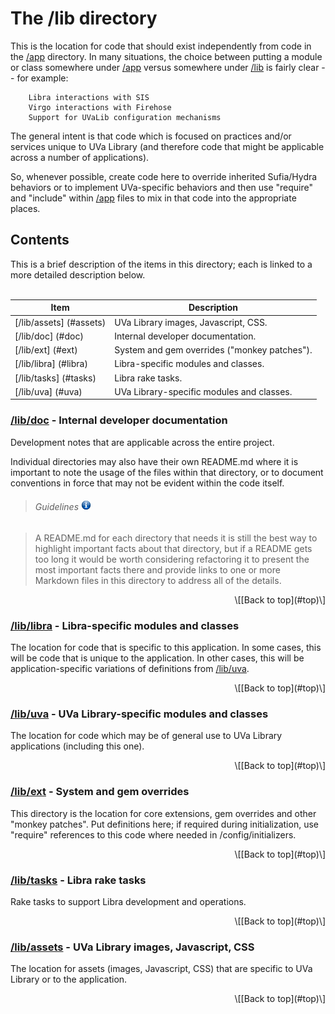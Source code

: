 <!-- lib/README.md -->

# The /lib directory

  This is the location for code that should exist independently from code in
  the [/app][app] directory.
  In many situations, the choice between putting a module or class somewhere
  under [/app][app] versus somewhere under [/lib][lib] is fairly clear --
  for example:
  <br/>

        Libra interactions with SIS
        Virgo interactions with Firehose
        Support for UVaLib configuration mechanisms

  The general intent is that code which is focused on practices and/or services
  unique to UVa Library (and therefore code that might be applicable across a
  number of applications).

  So, whenever possible, create code here to override inherited Sufia/Hydra
  behaviors or to implement UVa-specific behaviors and then use "require" and
  "include" within [/app][app] files to mix in that code into the appropriate
  places.

## Contents                                                     <a name="top"/>

  This is a brief description of the items in this directory;
  each is linked to a more detailed description below.
  <br/><br/>

| Item                    | Description                                   |
| ----------------------- | --------------------------------------------- |
| [/lib/assets] (#assets) | UVa Library images, Javascript, CSS.          |
| [/lib/doc]    (#doc)    | Internal developer documentation.             |
| [/lib/ext]    (#ext)    | System and gem overrides ("monkey patches").  |
| [/lib/libra]  (#libra)  | Libra-specific modules and classes.           |
| [/lib/tasks]  (#tasks)  | Libra rake tasks.                             |
| [/lib/uva]    (#uva)    | UVa Library-specific modules and classes.     |

### [/lib/doc][lib_doc] - Internal developer documentation      <a name="doc"/>

  Development notes that are applicable across the entire project. 
  
  Individual directories may also have their own README.md where it is
  important to note the usage of the files within that directory, or to
  document conventions in force that may not be evident within the code itself.
  
> ###### Guidelines ![Developer Information][dev_info]

> A README.md for each directory that needs it is still the best way to
  highlight important facts about that directory, but if a README gets too long
  it would be worth considering refactoring it to present the most important
  facts there and provide links to one or more Markdown files in this directory
  to address all of the details. 
  
  <div style="text-align:right">\[[Back to top](#top)\]</div>

### [/lib/libra][lib_libra] - Libra-specific modules and classes <a name="libra"/>

  The location for code that is specific to this application.  In some cases,
  this will be code that is unique to the application.  In other cases, this
  will be application-specific variations of definitions from [/lib/uva][lib_uva].
  
  <div style="text-align:right">\[[Back to top](#top)\]</div>

### [/lib/uva][lib_uva] - UVa Library-specific modules and classes <a name="uva"/>

  The location for code which may be of general use to UVa Library applications
  (including this one).
  
  <div style="text-align:right">\[[Back to top](#top)\]</div>

### [/lib/ext][lib_ext] - System and gem overrides              <a name="ext"/>

  This directory is the location for core extensions, gem overrides and other
  "monkey patches".  Put definitions here; if required during initialization,
  use "require" references to this code where needed in /config/initializers.
  
  <div style="text-align:right">\[[Back to top](#top)\]</div>

### [/lib/tasks][lib_tasks] - Libra rake tasks                <a name="tasks"/>

  Rake tasks to support Libra development and operations.
  
  <div style="text-align:right">\[[Back to top](#top)\]</div>

### [/lib/assets][lib_asst] - UVa Library images, Javascript, CSS <a name="assets"/>

  The location for assets (images, Javascript, CSS) that are specific to
  UVa Library or to the application.
  
  <div style="text-align:right">\[[Back to top](#top)\]</div>

<!-----------------------------------------------------------------------------
Directory link references used above:
REF --------- LINK -------------------------- TOOLTIP ------------------------>
[app]:        ../app/README.md                "Rails application core"
[lib]:        ../lib/README.md                "Site-specific modules, classes and definitions"
[lib_asst]:   assets/README.md                "Application styling (CSS/Javascript/images)"
[lib_doc]:    doc/README.md                   "Internal developer documentation"
[lib_ext]:    ext/README.md                   "Extensions and overrides"
[lib_libra]:  libra/README.md                 "Libra-specific modules, classes and definitions"
[lib_tasks]:  tasks/README.md                 "Libra rake tasks"
[lib_uva]:    uva/README.md                   "UVaLibrary-specific modules, classes and definitions"

<!-- Topic link references used above:
REF --------- LINK -------------------------- TOOLTIP ------------------------>
[dev_info]:   doc/images/info_16x16.png       "Developer information"
